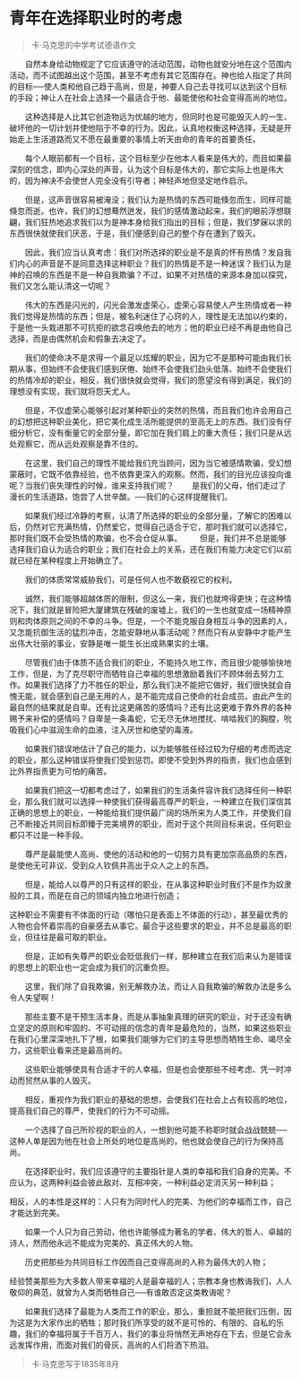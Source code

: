 # 青年在选择职业时的考虑 

> 卡·马克思的中学考试德语作文

　　自然本身给动物规定了它应该遵守的活动范围，动物也就安分地在这个范围内活动，而不试图越出这个范围，甚至不考虑有其它范围存在。神也给人指定了共同的目标──使人类和他自己趋于高尚，但是，神要人自己去寻找可以达到这个目标的手段；神让人在社会上选择一个最适合于他、最能使他和社会变得高尚的地位。

　　这种选择是人比其它创造物远为优越的地方，但同时也是可能毁灭人的一生、破坏他的一切计划并使他陷于不幸的行为。因此，认真地权衡这种选择，无疑是开始走上生活道路而又不愿在最重要的事情上听天由命的青年的首要责任。

　　每个人眼前都有一个目标，这个目标至少在他本人看来是伟大的，而且如果最深刻的信念，即内心深处的声音，认为这个目标是伟大的，那它实际上也是伟大的，因为神决不会使世人完全没有引导者；神轻声地但坚定地作启示。

　　但是，这声音很容易被淹没；我们认为是热情的东西可能倏忽而生，同样可能倏忽而逝。也许，我们的幻想蓦然迸发，我们的感情激动起来，我们的眼前浮想联翩，我们狂热地追求我们以为是神本身给我们指出的目标；但是，我们梦寐以求的东西很快就使我们厌恶，于是，我们便感到自己的整个存在遭到了毁灭。

　　因此，我们应当认真考虑：我们对所选择的职业是不是真的怀有热情？发自我们内心的声音是不是同意选择这种职业？我们的热情是不是一种迷误？我们认为是神的召唤的东西是不是一种自我欺骗？不过，如果不对热情的来源本身加以探究，我们又怎么能认清这一切呢？

　　伟大的东西是闪光的，闪光会激发虚荣心，虚荣心容易使人产生热情或者一种我们觉得是热情的东西；但是，被名利迷住了心窍的人，理性是无法加以约束的，于是他一头栽进那不可抗拒的欲念召唤他去的地方；他的职业已经不再是由他自己选择，而是由偶然机会和假象去决定了。

　　我们的使命决不是求得一个最足以炫耀的职业，因为它不是那种可能由我们长期从事，但始终不会使我们感到厌倦、始终不会使我们劲头低落、始终不会使我们的热情冷却的职业，相反，我们很快就会觉得，我们的愿望没有得到满足，我们的理想没有实现，我们就将怨天尤人。

　　但是，不仅虚荣心能够引起对某种职业的突然的热情，而且我们也许会用自己的幻想把这种职业美化，把它美化成生活所能提供的至高无上的东西。我们没有仔细分析它，没有衡量它的全部分量，即它加在我们肩上的重大责任；我们只是从远处观察它，而从远处观察是靠不住的。

　　在这里，我们自己的理性不能给我们充当顾问，因为当它被感情欺骗，受幻想蒙蔽时，它既不依靠经验，也不依靠更深入的观察。然而，我们的目光应该投向谁呢？当我们丧失理性的时候，谁来支持我们呢？
　　是我们的父母，他们走过了漫长的生活道路，饱尝了人世辛酸。──我们的心这样提醒我们。

　　如果我们经过冷静的考察，认清了所选择的职业的全部分量，了解它的困难以后，仍然对它充满热情，仍然爱它，觉得自己适合于它，那时我们就可以选择它，那时我们既不会受热情的欺骗，也不会仓促从事。
　　但是，我们并不总是能够选择我们自认为适合的职业；我们在社会上的关系，还在我们有能力决定它们以前就已经在某种程度上开始确立了。

　　我们的体质常常威胁我们，可是任何人也不敢藐视它的权利。

　　诚然，我们能够超越体质的限制，但这么一来，我们也就垮得更快；在这种情况下，我们就是冒险把大厦建筑在残破的废墟上，我们的一生也就变成一场精神原则和肉体原则之间的不幸的斗争。但是，一个不能克服自身相互斗争的因素的人，又怎能抗御生活的猛烈冲击，怎能安静地从事活动呢？然而只有从安静中才能产生出伟大壮丽的事业，安静是唯一能生长出成熟果实的土壤。

　　尽管我们由于体质不适合我们的职业，不能持久地工作，而且很少能够愉快地工作，但是，为了克尽职守而牺牲自己幸福的思想激励着我们不顾体弱去努力工作。如果我们选择了力不胜任的职业，那么我们决不能把它做好，我们很快就会自愧无能，就会感到自己是无用的人，是不能完成自己使命的社会成员。由此产生的最自然的结果就是自卑。还有比这更痛苦的感情吗？还有比这更难于靠外界的各种赐予来补偿的感情吗？自卑是一条毒蛇，它无尽无休地搅扰、啃啮我们的胸膛，吮吸我们心中滋润生命的血液，注入厌世和绝望的毒液。

　　如果我们错误地估计了自己的能力，以为能够胜任经过较为仔细的考虑而选定的职业，那么这种错误将使我们受到惩罚。即使不受到外界的指责，我们也会感到比外界指责更为可怕的痛苦。

　　如果我们把这一切都考虑过了，如果我们的生活条件容许我们选择任何一种职业，那么我们就可以选择一种使我们获得最高尊严的职业，一种建立在我们深信其正确的思想上的职业，一种能给我们提供最广阔的场所来为人类工作，并使我们自己不断接近共同目标即臻于完美境界的职业，而对于这个共同目标来说，任何职业都只不过是一种手段。

　　尊严是最能使人高尚、使他的活动和他的一切努力具有更加崇高品质的东西，是使他无可非议、受到众人钦佩并高出于众人之上的东西。

　　但是，能给人以尊严的只有这样的职业，在从事这种职业时我们不是作为奴隶般的工具，而是在自己的领域内独立地进行创造；

   这种职业不需要有不体面的行动（哪怕只是表面上不体面的行动），甚至最优秀的人物也会怀着崇高的自豪感去从事它。最合乎这些要求的职业，并不总是最高的职业，但往往是最可取的职业。

　　但是，正如有失尊严的职业会贬低我们一样，那种建立在我们后来认为是错误的思想上的职业也一定会成为我们的沉重负担。

　　这里，我们除了自我欺骗，别无解救办法，而让人自我欺骗的解救办法是多么令人失望啊！

　　那些主要不是干预生活本身，而是从事抽象真理的研究的职业，对于还没有确立坚定的原则和牢固的、不可动摇的信念的青年是最危险的，当然，如果这些职业在我们心里深深地扎下了根，如果我们能够为它们的主导思想而牺牲生命、竭尽全力，这些职业看来还是最高尚的。

　　这些职业能够使具有合适才干的人幸福，但是也会使那些不经考虑、凭一时冲动而贸然从事的人毁灭。

　　相反，重视作为我们职业的基础的思想，会使我们在社会上占有较高的地位，提高我们自己的尊严，使我们的行为不可动摇。

　　一个选择了自己所珍视的职业的人，一想到他可能不称职时就会战战兢兢──这种人单是因为他在社会上所处的地位是高尚的，他也就会使自己的行为保持高尚。

　　在选择职业时，我们应该遵守的主要指针是人类的幸福和我们自身的完美。不应认为，这两种利益会彼此敌对、互相冲突，一种利益必定消灭另一种利益；

  相反，人的本性是这样的：人只有为同时代人的完美、为他们的幸福而工作，自己才能达到完美。

　　如果一个人只为自己劳动，他也许能够成为著名的学者、伟大的哲人、卓越的诗人，然而他永远不能成为完美的、真正伟大的人物。

　　历史把那些为共同目标工作因而自己变得高尚的人称为最伟大的人物；

   经验赞美那些为大多数人带来幸福的人是最幸福的人；宗教本身也教诲我们，人人敬仰的典范，就曾为人类而牺牲自己──有谁敢否定这类教诲呢？

　　如果我们选择了最能为人类而工作的职业，那么，重担就不能把我们压倒，因为这是为大家作出的牺牲；那时我们所享受的就不是可怜的、有限的、自私的乐趣，我们的幸福将属于千百万人，我们的事业将悄然无声地存在下去，但是它会永远发挥作用，而面对我们的骨灰，高尚的人们将洒下热泪。

> 卡·马克思写于1835年8月